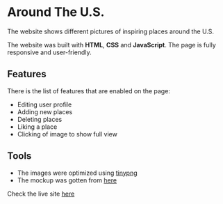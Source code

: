 # Around The U.S.
The website shows different pictures of inspiring places around the U.S.

The website was built with **HTML**, **CSS** and **JavaScript**. The page is fully responsive and user-friendly.

## Features

There is the list of features that are enabled on the page:

- Editing user profile
- Adding new places
- Deleting places
- Liking a place
- Clicking of image to show full view


## Tools

- The images were optimized using [tinypng](https://tinypng.com/)
- The mockup was gotten from [here](https://www.figma.com/file/SurN1jaeEQIhuZEDMhmWWf/Sprint-4-Around-The-U.S.-desktop-mobile?node-id=0%3A1)

Check the live site [here](https://arike-liasu.github.io/web_project_4/index.html)


